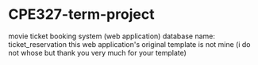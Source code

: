 # CPE327-term-project
movie ticket booking system (web application)
database name: ticket_reservation
this web application's original template is not mine 
(i do not whose but thank you very much for your template)
